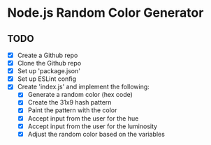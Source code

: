 <!-- @format -->

# Node.js Random Color Generator

<!--
###############################
###############################
###############################
#####                     #####
#####        ff0000       #####
#####                     #####
###############################
###############################
###############################
-->

## TODO

- [x] Create a Github repo
- [x] Clone the Github repo
- [x] Set up 'package.json'
- [x] Set up ESLint config
- [x] Create 'index.js' and implement the following:
  - [x] Generate a random color (hex code)
  - [x] Create the 31x9 hash pattern
  - [x] Paint the pattern with the color
  - [x] Accept input from the user for the hue
  - [x] Accept input from the user for the luminosity
  - [x] Adjust the random color based on the variables
